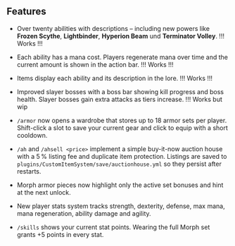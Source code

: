 ## Features

* Over twenty abilities with descriptions – including new powers like **Frozen Scythe**, **Lightbinder**, **Hyperion Beam** und **Terminator Volley**. !!! Works !!!
* Each ability has a mana cost. Players regenerate mana over time and the current amount is shown in the action bar. !!! Works !!!
* Items display each ability and its description in the lore. !!! Works !!!
* Improved slayer bosses with a boss bar showing kill progress and boss health. Slayer bosses gain extra attacks as tiers increase. !!! Works but wip
* `/armor` now opens a wardrobe that stores up to 18 armor sets per player. Shift-click a slot to save your current gear and click to equip with a short cooldown.

* `/ah` and `/ahsell <price>` implement a simple buy-it-now auction house with a 5 % listing fee and duplicate item protection. Listings are saved to `plugins/CustomItemSystem/save/auctionhouse.yml` so they persist after restarts.
* Morph armor pieces now highlight only the active set bonuses and hint at the next unlock.
* New player stats system tracks strength, dexterity, defense, max mana, mana regeneration, ability damage and agility.
* `/skills` shows your current stat points. Wearing the full Morph set grants +5 points in every stat.

